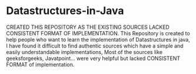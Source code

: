 # Datastructures-in-Java
CREATED THIS REPOSITORY AS THE EXISTING SOURCES LACKED  CONSISTENT FORMAT OF IMPLEMENTATION.
This Repository is created to help people who want to learn the implementation of Datastructures in java, I have found it difficult to find authentic sources which have a simple and easily understandable implementations, Most of the sources like geeksforgeeks, Javatpoint... were very helpful but lacked CONSISTENT FORMAT of implementation.
